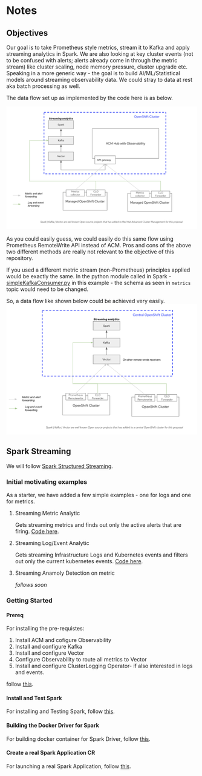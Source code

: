 # Notes

## Objectives
 Our goal is to take Prometheus style metrics, stream it to Kafka and apply streaming analytics in Spark. We are also looking at key cluster events (not to be confused with alerts; alerts already come in through the metric stream) like cluster scaling, node memory pressure, cluster upgrade etc. Speaking in a more generic way - the goal is to build AI/ML/Statistical models around streaming observability data. We could stray to data at rest aka batch processing as well. 
 
 The data flow set up as implemented by the code here is as below.

 ![](doc/images/implemented_architecture.png)

 As you could easily guess, we could easily do this same flow using Prometheus RemoteWrite API instead of ACM. Pros and cons of the above two different methods are really not relevant to the objective of this repository.

 If you used a different metric stream (non-Prometheus) principles applied would be exactly the same. In the python module called in Spark - [simpleKafkaConsumer.py](spark/streaming/simpleKafkaLogConsumer.py) in this example - the schema as seen in `metrics` topic would need to be changed.

 So, a data flow like shown below could be achieved very easily. ![](doc/images/possible_architecture.png)

## Spark Streaming

We will follow [Spark Structured Streaming](https://spark.apache.org/docs/3.3.0/structured-streaming-programming-guide.html).

### Initial motivating examples
As a starter, we have added a few simple examples - one for logs and one for metrics.
1. Streaming Metric Analytic

    Gets streaming metrics and finds out only the active alerts that are firing. [Code here](../obs-streaming/spark/streaming/simpleKafkaMetricConsumer.py).

1. Streaming Log/Event Analytic

    Gets streaming Infrastructure Logs and Kubernetes events and filters out only the current kubernetes events. [Code here](../obs-streaming/spark/streaming/simpleKafkaLogConsumer.py).

1. Streaming Anamoly Detection on metric

    _follows soon_

### Getting Started
#### Prereq

For installing the pre-requistes:
1. Install ACM and cofigure Observability
1. Install and configure Kafka
1. Install and configure Vector
1. Configure Observability to route all metrics to Vector
1. Install and configure ClusterLogging Operator- if also interested in logs and events.


follow [this](doc/InstallPreReqs.md).

#### Install and Test Spark

For installing and Testing Spark, follow [this](doc/InstallSpark.md).

#### Building the Docker Driver for Spark

For building docker container for Spark Driver, follow [this](doc/CreateSparkDockerDriver.md).

#### Create a real Spark Application CR

For launching a real Spark Application, follow [this](doc/LaunchSparkJob.md).


 
